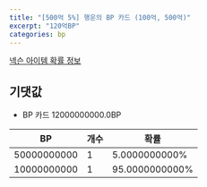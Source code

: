 ```yaml
---
title: "[500억 5%] 행운의 BP 카드 (100억, 500억)"
excerpt: "120억BP"
categories: bp
---
```

[넥슨 아이템 확률 정보](http://iteminfo.nexon.com/probability/fo4?sn=7359)

## 기댓값
  - BP 카드 12000000000.0BP

|BP|개수|확률|
|---|---|---|
|50000000000|1|5.0000000000%|
|10000000000|1|95.0000000000%|
